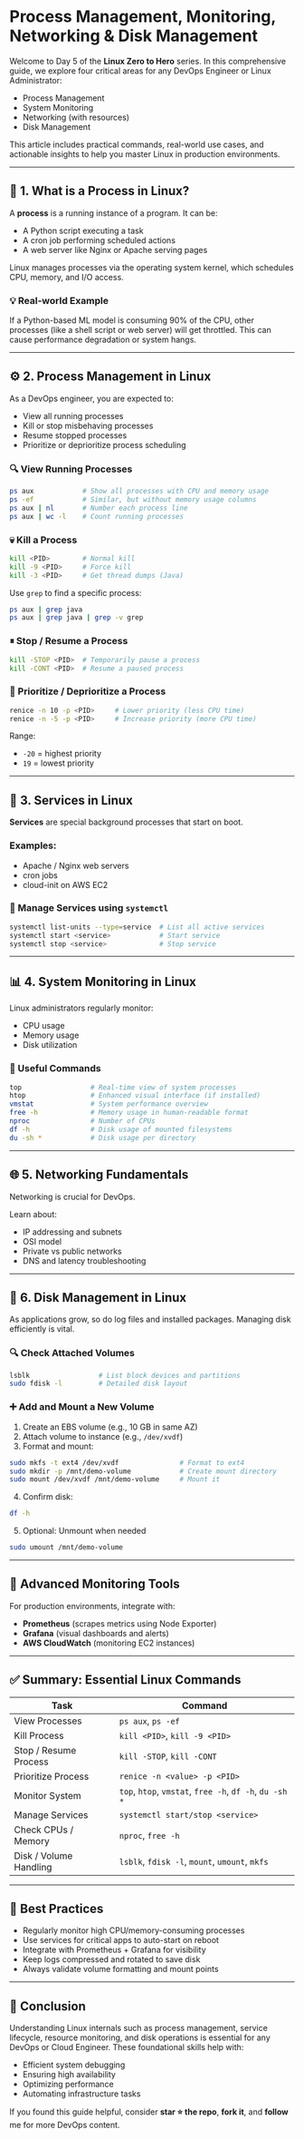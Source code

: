 # Process Management, Monitoring, Networking & Disk Management

Welcome to Day 5 of the **Linux Zero to Hero** series. In this comprehensive guide, we explore four critical areas for any DevOps Engineer or Linux Administrator:

- Process Management  
- System Monitoring  
- Networking (with resources)  
- Disk Management  

This article includes practical commands, real-world use cases, and actionable insights to help you master Linux in production environments.

---

## 🧠 1. What is a Process in Linux?

A **process** is a running instance of a program. It can be:

- A Python script executing a task
- A cron job performing scheduled actions
- A web server like Nginx or Apache serving pages

Linux manages processes via the operating system kernel, which schedules CPU, memory, and I/O access.

### 💡 Real-world Example

If a Python-based ML model is consuming 90% of the CPU, other processes (like a shell script or web server) will get throttled. This can cause performance degradation or system hangs.

---

## ⚙️ 2. Process Management in Linux

As a DevOps engineer, you are expected to:

- View all running processes
- Kill or stop misbehaving processes
- Resume stopped processes
- Prioritize or deprioritize process scheduling

### 🔍 View Running Processes

```bash
ps aux            # Show all processes with CPU and memory usage
ps -ef            # Similar, but without memory usage columns
ps aux | nl       # Number each process line
ps aux | wc -l    # Count running processes
```

### 💀 Kill a Process

```bash
kill <PID>        # Normal kill
kill -9 <PID>     # Force kill
kill -3 <PID>     # Get thread dumps (Java)
```

Use `grep` to find a specific process:

```bash
ps aux | grep java
ps aux | grep java | grep -v grep
```

### ⏸ Stop / Resume a Process

```bash
kill -STOP <PID>  # Temporarily pause a process
kill -CONT <PID>  # Resume a paused process
```

### 🔼 Prioritize / Deprioritize a Process

```bash
renice -n 10 -p <PID>     # Lower priority (less CPU time)
renice -n -5 -p <PID>     # Increase priority (more CPU time)
```

Range:
- `-20` = highest priority
- `19` = lowest priority

---

## 🔁 3. Services in Linux

**Services** are special background processes that start on boot.

### Examples:
- Apache / Nginx web servers
- cron jobs
- cloud-init on AWS EC2

### 🔧 Manage Services using `systemctl`

```bash
systemctl list-units --type=service  # List all active services
systemctl start <service>            # Start service
systemctl stop <service>             # Stop service
```

---

## 📊 4. System Monitoring in Linux

Linux administrators regularly monitor:

- CPU usage
- Memory usage
- Disk utilization

### 🧰 Useful Commands

```bash
top                 # Real-time view of system processes
htop                # Enhanced visual interface (if installed)
vmstat              # System performance overview
free -h             # Memory usage in human-readable format
nproc               # Number of CPUs
df -h               # Disk usage of mounted filesystems
du -sh *            # Disk usage per directory
```

---

## 🌐 5. Networking Fundamentals

Networking is crucial for DevOps.
 
Learn about:

- IP addressing and subnets
- OSI model
- Private vs public networks
- DNS and latency troubleshooting

---

## 💽 6. Disk Management in Linux

As applications grow, so do log files and installed packages. Managing disk efficiently is vital.

### 🔍 Check Attached Volumes

```bash
lsblk                 # List block devices and partitions
sudo fdisk -l         # Detailed disk layout
```

### ➕ Add and Mount a New Volume

1. Create an EBS volume (e.g., 10 GB in same AZ)
2. Attach volume to instance (e.g., `/dev/xvdf`)
3. Format and mount:

```bash
sudo mkfs -t ext4 /dev/xvdf               # Format to ext4
sudo mkdir -p /mnt/demo-volume            # Create mount directory
sudo mount /dev/xvdf /mnt/demo-volume     # Mount it
```

4. Confirm disk:

```bash
df -h
```

5. Optional: Unmount when needed

```bash
sudo umount /mnt/demo-volume
```

---

## 🔧 Advanced Monitoring Tools

For production environments, integrate with:

- **Prometheus** (scrapes metrics using Node Exporter)
- **Grafana** (visual dashboards and alerts)
- **AWS CloudWatch** (monitoring EC2 instances)

---

## ✅ Summary: Essential Linux Commands

| Task                    | Command |
|-------------------------|---------|
| View Processes          | `ps aux`, `ps -ef` |
| Kill Process            | `kill <PID>`, `kill -9 <PID>` |
| Stop / Resume Process   | `kill -STOP`, `kill -CONT` |
| Prioritize Process      | `renice -n <value> -p <PID>` |
| Monitor System          | `top`, `htop`, `vmstat`, `free -h`, `df -h`, `du -sh *` |
| Manage Services         | `systemctl start/stop <service>` |
| Check CPUs / Memory     | `nproc`, `free -h` |
| Disk / Volume Handling  | `lsblk`, `fdisk -l`, `mount`, `umount`, `mkfs` |

---

## 📌 Best Practices

- Regularly monitor high CPU/memory-consuming processes
- Use services for critical apps to auto-start on reboot
- Integrate with Prometheus + Grafana for visibility
- Keep logs compressed and rotated to save disk
- Always validate volume formatting and mount points

---

## 🚀 Conclusion

Understanding Linux internals such as process management, service lifecycle, resource monitoring, and disk operations is essential for any DevOps or Cloud Engineer. These foundational skills help with:

- Efficient system debugging
- Ensuring high availability
- Optimizing performance
- Automating infrastructure tasks


If you found this guide helpful, consider **star ⭐ the repo**, **fork it**, and **follow** me for more DevOps content.
